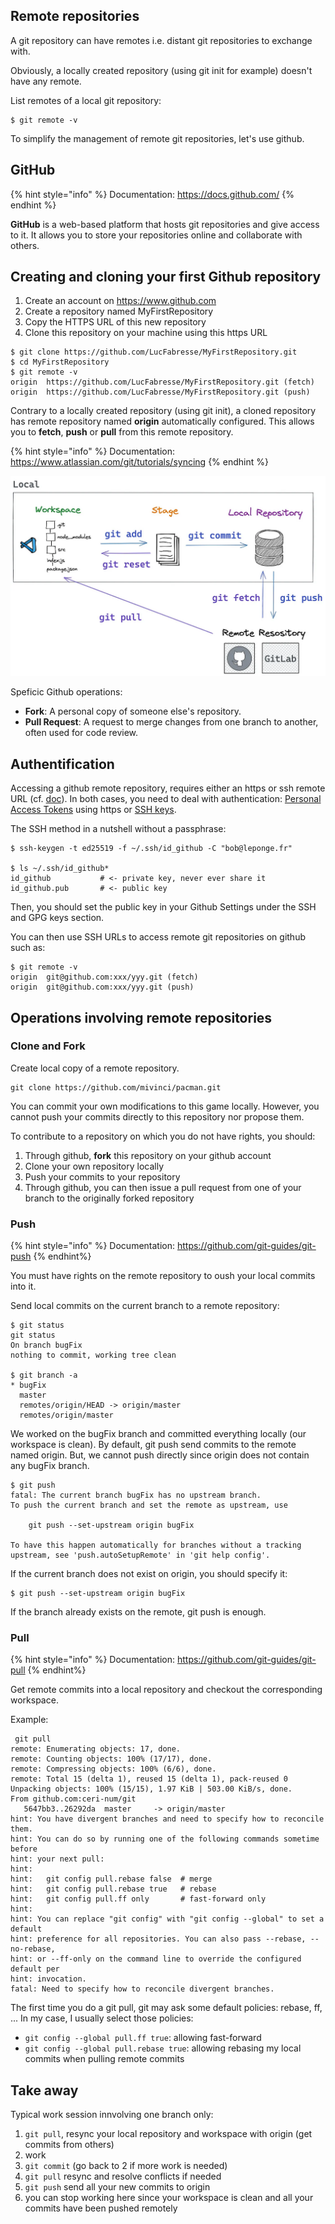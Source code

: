 ## Remote repositories

A git repository can have remotes i.e. distant git repositories to exchange with.

Obviously, a locally created repository (using git init for example) doesn't have any remote.

List remotes of a local git repository:
```
$ git remote -v
```

To simplify the management of remote git repositories, let's use github.

## GitHub

{% hint style="info" %}
Documentation: <https://docs.github.com/>
{% endhint %}

**GitHub** is a web-based platform that hosts git repositories and give access to it.
It allows you to store your repositories online and collaborate with others.


## Creating and cloning your first Github repository

1. Create an account on <https://www.github.com>
2. Create a repository named MyFirstRepository
3. Copy the HTTPS URL of this new repository
4. Clone this repository on your machine using this https URL

```
$ git clone https://github.com/LucFabresse/MyFirstRepository.git
$ cd MyFirstRepository
$ git remote -v
origin	https://github.com/LucFabresse/MyFirstRepository.git (fetch)
origin	https://github.com/LucFabresse/MyFirstRepository.git (push)
```

Contrary to a locally created repository (using git init), a cloned repository has remote repository named __origin__ automatically configured.
This allows you to **fetch**, **push** or **pull** from this remote repository.

{% hint style="info" %}
Documentation: <https://www.atlassian.com/git/tutorials/syncing>
{% endhint %}

![Git operations ([credit to glasskube.dev](https://glasskube.dev/guides/git/))](../imgs/git-operations.png)

Speficic Github operations:
- **Fork**: A personal copy of someone else's repository.
- **Pull Request**: A request to merge changes from one branch to another, often used for code review.

## Authentification

Accessing a github remote repository, requires either an https or ssh remote URL (cf. [doc](https://docs.github.com/en/get-started/getting-started-with-git/about-remote-repositories)).
In both cases, you need to deal with authentication: [Personal Access Tokens](https://docs.github.com/en/authentication/keeping-your-account-and-data-secure/managing-your-personal-access-tokens) using https or [SSH keys](https://docs.github.com/en/authentication/connecting-to-github-with-ssh).

The SSH method in a nutshell without a passphrase:

```
$ ssh-keygen -t ed25519 -f ~/.ssh/id_github -C "bob@leponge.fr"

$ ls ~/.ssh/id_github*
id_github           # <- private key, never ever share it
id_github.pub       # <- public key
```

Then, you should set the public key in your Github Settings under the SSH and GPG keys section.

You can then use SSH URLs to access remote git repositories on github such as:

```
$ git remote -v
origin	git@github.com:xxx/yyy.git (fetch)
origin	git@github.com:xxx/yyy.git (push)
```

## Operations involving remote repositories

### Clone and Fork

Create local copy of a remote repository.

```
git clone https://github.com/mivinci/pacman.git
```

You can commit your own modifications to this game locally.
However, you cannot push your commits directly to this repository nor propose them.

To contribute to a repository on which you do not have rights, you should:
1. Through github, __fork__ this repository on your github account
2. Clone your own repository locally
3. Push your commits to your repository
4. Through github, you can then issue a pull request from one of your branch to the originally forked repository

### **Push**

{% hint style="info" %}
Documentation: <https://github.com/git-guides/git-push>
{% endhint%}

You must have rights on the remote repository to oush your local commits into it.

Send local commits on the current branch to a remote repository:

```
$ git status
git status
On branch bugFix
nothing to commit, working tree clean

$ git branch -a
* bugFix
  master
  remotes/origin/HEAD -> origin/master
  remotes/origin/master
```

We worked on the bugFix branch and committed everything locally (our workspace is clean).
By default, git push send commits to the remote named origin.
But, we cannot push directly since origin does not contain any bugFix branch.

```
$ git push
fatal: The current branch bugFix has no upstream branch.
To push the current branch and set the remote as upstream, use

    git push --set-upstream origin bugFix

To have this happen automatically for branches without a tracking
upstream, see 'push.autoSetupRemote' in 'git help config'.
```

If the current branch does not exist on origin, you should specify it:

```
$ git push --set-upstream origin bugFix
```

If the branch already exists on the remote, git push is enough.

### **Pull**

{% hint style="info" %}
Documentation: <https://github.com/git-guides/git-pull>
{% endhint%}

Get remote commits into a local repository and checkout the corresponding workspace.

Example:
```
 git pull
remote: Enumerating objects: 17, done.
remote: Counting objects: 100% (17/17), done.
remote: Compressing objects: 100% (6/6), done.
remote: Total 15 (delta 1), reused 15 (delta 1), pack-reused 0
Unpacking objects: 100% (15/15), 1.97 KiB | 503.00 KiB/s, done.
From github.com:ceri-num/git
   5647bb3..26292da  master     -> origin/master
hint: You have divergent branches and need to specify how to reconcile them.
hint: You can do so by running one of the following commands sometime before
hint: your next pull:
hint:
hint:   git config pull.rebase false  # merge
hint:   git config pull.rebase true   # rebase
hint:   git config pull.ff only       # fast-forward only
hint:
hint: You can replace "git config" with "git config --global" to set a default
hint: preference for all repositories. You can also pass --rebase, --no-rebase,
hint: or --ff-only on the command line to override the configured default per
hint: invocation.
fatal: Need to specify how to reconcile divergent branches.
```

The first time you do a git pull, git may ask some default policies: rebase, ff, ...
In my case, I usually select those policies:

- `git config --global pull.ff true`: allowing fast-forward
- `git config --global pull.rebase true`: allowing rebasing my local commits when pulling remote commits

## Take away

Typical work session innvolving one branch only:

1. `git pull`, resync your local repository and workspace with origin (get commits from others)
2. work
3. `git commit` (go back to 2 if more work is needed)
4. `git pull` resync and resolve conflicts if needed
5. `git push` send all your new commits to origin
6. you can stop working here since your workspace is clean and all your commits have been pushed remotely
